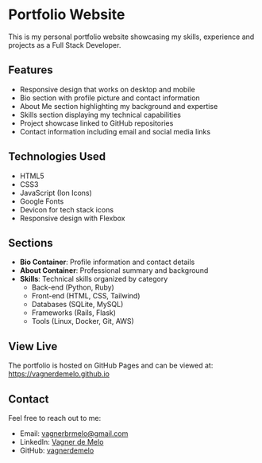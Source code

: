<!-- # vagnerdemelo.github.io -->
# Portfolio Website

This is my personal portfolio website showcasing my skills, experience and projects as a Full Stack Developer.

## Features

- Responsive design that works on desktop and mobile
- Bio section with profile picture and contact information
- About Me section highlighting my background and expertise
- Skills section displaying my technical capabilities
- Project showcase linked to GitHub repositories
- Contact information including email and social media links

## Technologies Used

- HTML5
- CSS3
- JavaScript (Ion Icons)
- Google Fonts
- Devicon for tech stack icons
- Responsive design with Flexbox

## Sections

- **Bio Container**: Profile information and contact details
- **About Container**: Professional summary and background
- **Skills**: Technical skills organized by category
  - Back-end (Python, Ruby)
  - Front-end (HTML, CSS, Tailwind)
  - Databases (SQLite, MySQL)
  - Frameworks (Rails, Flask)
  - Tools (Linux, Docker, Git, AWS)

## View Live

The portfolio is hosted on GitHub Pages and can be viewed at: https://vagnerdemelo.github.io

## Contact

Feel free to reach out to me:
- Email: vagnerbrmelo@gmail.com
- LinkedIn: [Vagner de Melo](https://www.linkedin.com/in/vagner-demelo)
- GitHub: [vagnerdemelo](https://github.com/vagnerdemelo)

